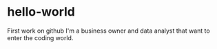 # hello-world
First work on github
I'm a business owner and data analyst that want to enter the coding world.
